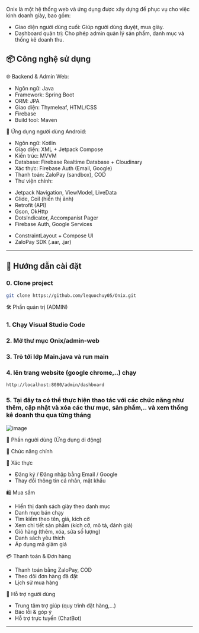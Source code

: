 Onix là một hệ thống web và ứng dụng được xây dựng để phục vụ cho việc kinh doanh giày, bao gồm:
- Giao diện người dùng cuối: Giúp người dùng duyệt, mua giày.
- Dashboard quản trị: Cho phép admin quản lý sản phẩm, danh mục và thống kê doanh thu.
## 📦 Công nghệ sử dụng

🌐 Backend & Admin Web:
- Ngôn ngữ: Java
- Framework: Spring Boot
- ORM: JPA
- Giao diện: Thymeleaf, HTML/CSS
- Firebase
- Build tool: Maven
  
📱 Ứng dụng người dùng Android:
- Ngôn ngữ: Kotlin
- Giao diện: XML + Jetpack Compose
- Kiến trúc: MVVM
- Database: Firebase Realtime Database + Cloudinary
- Xác thực: Firebase Auth (Email, Google)
- Thanh toán: ZaloPay (sandbox), COD
- Thư viện chính:
+ Jetpack Navigation, ViewModel, LiveData
+ Glide, Coil (hiển thị ảnh)
+ Retrofit (API)
+ Gson, OkHttp
+ DotsIndicator, Accompanist Pager
+ Firebase Auth, Google Services
- ConstraintLayout + Compose UI
- ZaloPay SDK (.aar, .jar)

----------------------

## 🚀 Hướng dẫn cài đặt

### 0. Clone project

```bash
git clone https://github.com/lequochuy05/Onix.git
```
🛠️ Phần quản trị (ADMIN)

### 1. Chạy Visual Studio Code 
### 2. Mở thư mục Onix/admin-web
### 3. Trỏ tới lớp Main.java và run main
### 4. lên trang website (google chrome,..) chạy 
```bash
http://localhost:8080/admin/dashboard
```
### 5. Tại đây ta có thể thực hiện thao tác với các chức năng như thêm, cập nhật và xóa các thư mục, sản phẩm,.. và xem thống kê doanh thu qua từng tháng
![image](https://github.com/user-attachments/assets/6f8b14b4-0974-4916-94b4-62079c2c9e8c)

👤 Phần người dùng (Ứng dụng di động)

🧩 Chức năng chính

🔐 Xác thực
- Đăng ký / Đăng nhập bằng Email / Google
- Thay đổi thông tin cá nhân, mật khẩu

🛍️ Mua sắm
- Hiển thị danh sách giày theo danh mục
- Danh mục bán chạy
- Tìm kiếm theo tên, giá, kích cỡ
- Xem chi tiết sản phẩm (kích cỡ, mô tả, đánh giá)
- Giỏ hàng (thêm, xóa, sửa số lượng)
- Danh sách yêu thích
- Áp dụng mã giảm giá
  
💳 Thanh toán & Đơn hàng
- Thanh toán bằng ZaloPay, COD
- Theo dõi đơn hàng đã đặt
- Lịch sử mua hàng

💬 Hỗ trợ người dùng
- Trung tâm trợ giúp (quy trình đặt hàng,...)
- Báo lỗi & góp ý
- Hỗ trợ trực tuyến (ChatBot)
--------------------------------------


